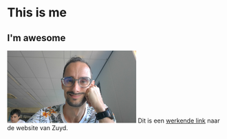 # This is me
## I'm awesome
<img src="img/Me.jpg" width="300" alt="an image of me"/>
Dit is een <a href="https://zuyd.nl">werkende link</a> naar de website van Zuyd.
